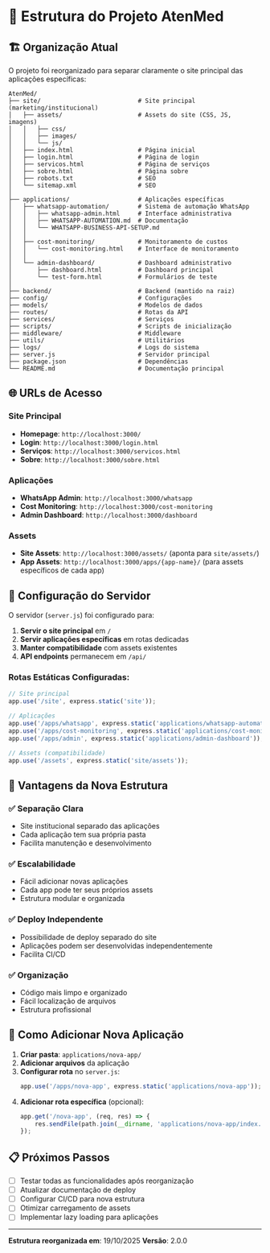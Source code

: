 # 📁 Estrutura do Projeto AtenMed

## 🏗️ Organização Atual

O projeto foi reorganizado para separar claramente o site principal das aplicações específicas:

```
AtenMed/
├── site/                           # Site principal (marketing/institucional)
│   ├── assets/                     # Assets do site (CSS, JS, imagens)
│   │   ├── css/
│   │   ├── images/
│   │   └── js/
│   ├── index.html                  # Página inicial
│   ├── login.html                  # Página de login
│   ├── servicos.html               # Página de serviços
│   ├── sobre.html                  # Página sobre
│   ├── robots.txt                  # SEO
│   └── sitemap.xml                 # SEO
│
├── applications/                   # Aplicações específicas
│   ├── whatsapp-automation/        # Sistema de automação WhatsApp
│   │   ├── whatsapp-admin.html     # Interface administrativa
│   │   ├── WHATSAPP-AUTOMATION.md  # Documentação
│   │   └── WHATSAPP-BUSINESS-API-SETUP.md
│   │
│   ├── cost-monitoring/            # Monitoramento de custos
│   │   └── cost-monitoring.html    # Interface de monitoramento
│   │
│   └── admin-dashboard/            # Dashboard administrativo
│       ├── dashboard.html          # Dashboard principal
│       └── test-form.html          # Formulários de teste
│
├── backend/                        # Backend (mantido na raiz)
├── config/                         # Configurações
├── models/                         # Modelos de dados
├── routes/                         # Rotas da API
├── services/                       # Serviços
├── scripts/                        # Scripts de inicialização
├── middleware/                     # Middleware
├── utils/                          # Utilitários
├── logs/                           # Logs do sistema
├── server.js                       # Servidor principal
├── package.json                    # Dependências
└── README.md                       # Documentação principal
```

## 🌐 URLs de Acesso

### Site Principal
- **Homepage**: `http://localhost:3000/`
- **Login**: `http://localhost:3000/login.html`
- **Serviços**: `http://localhost:3000/servicos.html`
- **Sobre**: `http://localhost:3000/sobre.html`

### Aplicações
- **WhatsApp Admin**: `http://localhost:3000/whatsapp`
- **Cost Monitoring**: `http://localhost:3000/cost-monitoring`
- **Admin Dashboard**: `http://localhost:3000/dashboard`

### Assets
- **Site Assets**: `http://localhost:3000/assets/` (aponta para `site/assets/`)
- **App Assets**: `http://localhost:3000/apps/{app-name}/` (para assets específicos de cada app)

## 🔧 Configuração do Servidor

O servidor (`server.js`) foi configurado para:

1. **Servir o site principal** em `/`
2. **Servir aplicações específicas** em rotas dedicadas
3. **Manter compatibilidade** com assets existentes
4. **API endpoints** permanecem em `/api/`

### Rotas Estáticas Configuradas:
```javascript
// Site principal
app.use('/site', express.static('site'));

// Aplicações
app.use('/apps/whatsapp', express.static('applications/whatsapp-automation'));
app.use('/apps/cost-monitoring', express.static('applications/cost-monitoring'));
app.use('/apps/admin', express.static('applications/admin-dashboard'));

// Assets (compatibilidade)
app.use('/assets', express.static('site/assets'));
```

## 📝 Vantagens da Nova Estrutura

### ✅ Separação Clara
- Site institucional separado das aplicações
- Cada aplicação tem sua própria pasta
- Facilita manutenção e desenvolvimento

### ✅ Escalabilidade
- Fácil adicionar novas aplicações
- Cada app pode ter seus próprios assets
- Estrutura modular e organizada

### ✅ Deploy Independente
- Possibilidade de deploy separado do site
- Aplicações podem ser desenvolvidas independentemente
- Facilita CI/CD

### ✅ Organização
- Código mais limpo e organizado
- Fácil localização de arquivos
- Estrutura profissional

## 🚀 Como Adicionar Nova Aplicação

1. **Criar pasta**: `applications/nova-app/`
2. **Adicionar arquivos** da aplicação
3. **Configurar rota** no `server.js`:
   ```javascript
   app.use('/apps/nova-app', express.static('applications/nova-app'));
   ```
4. **Adicionar rota específica** (opcional):
   ```javascript
   app.get('/nova-app', (req, res) => {
       res.sendFile(path.join(__dirname, 'applications/nova-app/index.html'));
   });
   ```

## 📋 Próximos Passos

- [ ] Testar todas as funcionalidades após reorganização
- [ ] Atualizar documentação de deploy
- [ ] Configurar CI/CD para nova estrutura
- [ ] Otimizar carregamento de assets
- [ ] Implementar lazy loading para aplicações

---

**Estrutura reorganizada em**: 19/10/2025
**Versão**: 2.0.0
